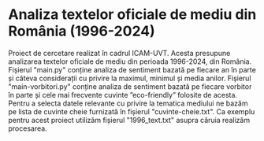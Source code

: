 # Analiza textelor oficiale de mediu din România (1996-2024)
Proiect de cercetare realizat în cadrul ICAM-UVT. Acesta presupune analizarea textelor oficiale de mediu din perioada 1996-2024, din România.
Fișierul "main.py" conține analiza de sentiment bazată pe fiecare an în parte și câteva considerații cu privire la maximul, minimul și media anilor.
Fișierul "main-vorbitori.py" conține analiza de sentiment bazată pe fiecare vorbitor în parte și cele mai frecvente cuvinte ”eco-friendly” folosite de acesta.
Pentru a selecta datele relevante cu privire la tematica mediului ne bazăm pe lista de cuvinte cheie furnizată în fișierul "cuvinte-cheie.txt".
Ca exemplu pentru acest proiect utilizăm fișierul "1996_text.txt" asupra căruia realizăm procesarea.

